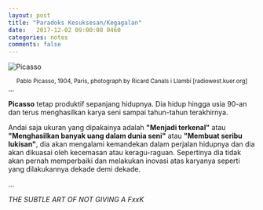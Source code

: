 ```yaml
---
layout: post
title: "Paradoks Kesuksesan/Kegagalan"
date:   2017-12-02 09:00:08 0460
categories: notes
comments: false
---
```

![Picasso](https://radiowest.kuer.org/sites/radiowest/files/styles/x_large/public/201903/rw031419_picasso_0.jpg)
<center class="caption"><small>Pablo Picasso, 1904, Paris, photograph by Ricard Canals i Llambí [radiowest.kuer.org]</small></center>
...

**Picasso** tetap produktif sepanjang hidupnya. Dia hidup hingga usia 90-an dan terus menghasilkan karya seni sampai tahun-tahun terakhirnya. 

Andai saja ukuran yang dipakainya adalah **"Menjadi terkenal"** atau **"Menghasilkan banyak uang dalam dunia seni"** atau **"Membuat seribu lukisan"**, dia akan mengalami kemandekan dalam perjalan hidupnya dan dia akan dikuasai oleh kecemasan atau keragu-raguan. Sepertinya dia tidak akan pernah memperbaiki dan melakukan inovasi atas karyanya seperti yang dilakukannya dekade demi dekade.

...


*THE SUBTLE ART OF NOT GIVING A FxxK*
